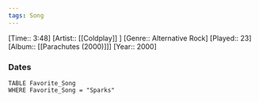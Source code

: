```yaml
---
tags: Song  
---
```

[Time:: 3:48]
[Artist:: [[Coldplay]] ]
[Genre:: Alternative Rock]
[Played:: 23]
[Album:: [[Parachutes (2000)]]]
[Year:: 2000]
### Dates
````dataview
TABLE Favorite_Song
WHERE Favorite_Song = "Sparks"
````